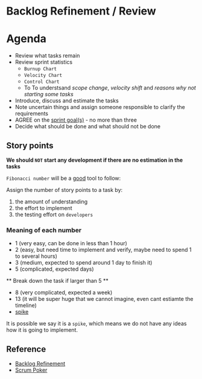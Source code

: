 # Backlog Refinement / Review

# Agenda

- Review what tasks remain
- Review sprint statistics
  - `Burnup Chart`
  - `Velocity Chart`
  - `Control Chart`
  - To To understsand _scope change_, _velocity shift_ and _reasons why not starting some tasks_
- Introduce, discuss and estimate the tasks
- Note uncertain things and assign someone responsible to clarify the requirements
- AGREE on the [sprint goal(s)](https://www.scrum.org/resources/what-sprint-goal) - no more than three
- Decide what should be done and what should not be done

## Story points

**We should `NOT` start any development if there are no estimation in the tasks**

`Fibonacci number` will be a [good](https://www.mountaingoatsoftware.com/blog/why-the-fibonacci-sequence-works-well-for-estimating "https://www.mountaingoatsoftware.com/blog/why-the-fibonacci-sequence-works-well-for-estimating") tool to follow:

Assign the number of story points to a task by:

1. the amount of understanding
2. the effort to implement
3. the testing effort on `developers`

### Meaning of each number

- 1 (very easy, can be done in less than 1 hour)
- 2 (easy, but need time to implement and verify, maybe need to spend 1 to several hours)
- 3 (medium, expected to spend around 1 day to finish it)
- 5 (complicated, expected days)

** Break down the task if larger than 5 **

- 8 (very complicated, expected a week)
- 13 (it will be super huge that we cannot imagine, even cant estiamte the timeline)
- [spike](https://www.visual-paradigm.com/scrum/what-is-scrum-spike "https://www.visual-paradigm.com/scrum/what-is-scrum-spike")

It is possible we say it is a `spike`, which means we do not have any ideas how it is going to implement.

## Reference

- [Backlog Refinement](https://www.atlassian.com/agile/scrum/backlog-refinement "https://www.atlassian.com/agile/scrum/backlog-refinement")
- [Scrum Poker](https://www.scrumpoker-online.org/en)

